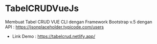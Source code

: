 # TabelCRUDVueJs

Membuat Tabel CRUD VUE CLI dengan Framework Bootstrap v.5
dengan API : https://jsonplaceholder.typicode.com/users

* Link Demo : https://tabelcrud.netlify.app/
